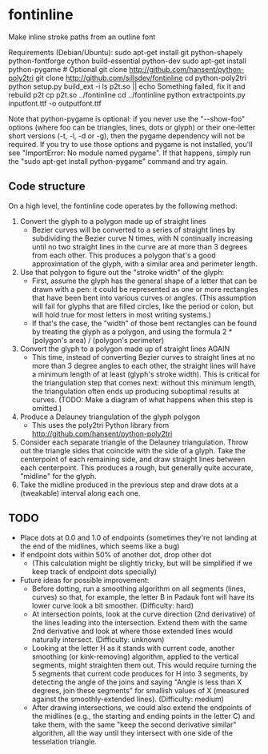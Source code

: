 fontinline
==========

Make inline stroke paths from an outline font

Requirements (Debian/Ubuntu):
    sudo apt-get install git python-shapely python-fontforge cython build-essential python-dev
    sudo apt-get install python-pygame  # Optional
    git clone http://github.com/hansent/python-poly2tri
    git clone http://github.com/sillsdev/fontinline
    cd python-poly2tri
    python setup.py build_ext -i
    ls p2t.so || echo Something failed, fix it and rebuild p2t
    cp p2t.so ../fontinline
    cd ../fontinline
    python extractpoints.py inputfont.ttf -o outputfont.ttf

Note that python-pygame is optional: if you never use the "--show-foo" options
(where foo can be triangles, lines, dots or glyph) or their one-letter short
versions (-t, -l, -d or -g), then the pygame dependency will not be required.
If you try to use those options and pygame is not installed, you'll see
"ImportError: No module named pygame". If that happens, simply run the
"sudo apt-get install python-pygame" command and try again.

Code structure
--------------

On a high level, the fontinline code operates by the following method:

1. Convert the glyph to a polygon made up of straight lines
   * Bezier curves will be converted to a series of straight lines by subdividing the Bezier curve N times, with N continually increasing until no two straight lines in the curve are at more than 3 degrees from each other. This produces a polygon that's a good approximation of the glyph, with a similar area and perimeter length.
1. Use that polygon to figure out the "stroke width" of the glyph:
   * First, assume the glyph has the general shape of a letter that can be drawn with a pen: it could be represented as one or more rectangles that have been bent into various curves or angles. (This assumption will fail for glyphs that are filled circles, like the period or colon, but will hold true for most letters in most writing systems.)
   * If that's the case, the "width" of those bent rectangles can be found by treating the glyph as a polygon, and using the formula 2 * (polygon's area) / (polygon's perimeter)
1. Convert the glyph to a polygon made up of straight lines AGAIN
   * This time, instead of converting Bezier curves to straight lines at no more than 3 degree angles to each other, the straight lines will have a minimum length of at least (glyph's stroke width). This is critical for the triangulation step that comes next: without this minimum length, the triangulation often ends up producing suboptimal results at curves. (TODO: Make a diagram of what happens when this step is omitted.)
1. Produce a Delauney triangulation of the glyph polygon
   * This uses the poly2tri Python library from http://github.com/hansent/python-poly2tri
1. Consider each separate triangle of the Delauney triangulation. Throw out the triangle sides that coincide with the side of a glyph. Take the centerpoint of each remaining side, and draw straight lines between each centerpoint. This produces a rough, but generally quite accurate, "midline" for the glyph.
1. Take the midline produced in the previous step and draw dots at a (tweakable) interval along each one.

TODO
----

* Place dots at 0.0 and 1.0 of endpoints (sometimes they're not landing
  at the end of the midlines, which seems like a bug)
* If endpoint dots within 50% of another dot, drop other dot
    * (This calculation might be slightly tricky, but will be
      simplified if we keep track of endpoint dots specially)
* Future ideas for possible improvement:
    * Before dotting, run a smoothing algorithm on all segments (lines, curves)
      so that, for example, the letter B in Padauk font will have its lower
      curve look a bit smoother. (Difficulty: hard)
    * At intersection points, look at the curve direction (2nd derivative)
      of the lines leading into the intersection. Extend them with the same
      2nd derivative and look at where those extended lines would naturally
      intersect. (Difficulty: unknown)
    * Looking at the letter H as it stands with current code, another smoothing
      (or kink-removing) algorithm, applied to the vertical segments, might
      straighten them out. This would require turning the 5 segments that
      current code produces for H into 3 segments, by detecting the angle of
      the joins and saying "Angle is less than X degrees, join these segments"
      for smallish values of X (measured against the smoothly-extended lines).
      (Difficulty: medium)
    * After drawing intersections, we could also extend the endpoints of the
      midlines (e.g., the starting and ending points in the letter C) and take
      them, with the same "keep the second derivative similar" algorithm, all
      the way until they intersect with one side of the tesselation triangle.
